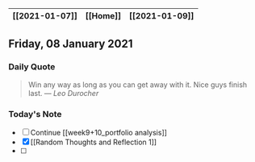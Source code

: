 | [[2021-01-07]] | [[Home]] | [[2021-01-09]] |
| :------------: | :------: | :------------: |

## Friday, 08 January 2021

### Daily Quote
> Win any way as long as you can get away with it. Nice guys finish last.
> &mdash; <cite>Leo Durocher</cite>

### Today's Note

- [ ] Continue [[week9+10_portfolio analysis]]
- [x] [[Random Thoughts and Reflection 1]]
- [ ] 